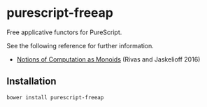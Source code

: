 # purescript-freeap

Free applicative functors for PureScript.

See the following reference for further information.
* [Notions of Computation as Monoids](http://www.fceia.unr.edu.ar/~mauro/pubs/Notions_of_Computation_as_Monoids.pdf) (Rivas and Jaskelioff 2016)

## Installation

```
bower install purescript-freeap
```
